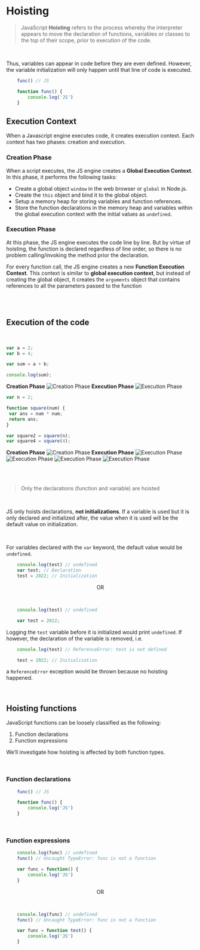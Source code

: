 # **Hoisting**

> JavaScript **Hoisting** refers to the process whereby the interpreter appears to move the declaration of functions, variables or classes to the top of their scope, prior to execution of the code.

<br />

Thus, variables can appear in code before they are even defined. However, the variable initialization will only happen until that line of code is executed.

```js
    func() // JS

    function func() {
        console.log('JS')
    }
```

## **Execution Context**

When a Javascript engine executes code, it creates execution context. Each context has two phases: creation and execution.

### **Creation Phase**

When a script executes, the JS engine creates a **Global Execution Context**. In this phase, it performs the following tasks:

- Create a global object ```window``` in the web browser or ```global``` in Node.js.
- Create the ```this``` object and bind it to the global object.
- Setup a memory heap for storing variables and function references.
- Store the function declarations in the memory heap and variables within the global execution context with the initial values as ```undefined```.

### **Execution Phase**
At this phase, the JS engine executes the code line by line. But by virtue of hoisting, the function is declared regardless of line order, so there is no problem calling/invoking the method prior the declaration.

For every function call, the JS engine creates a new **Function Execution Context**. This context is similar to **global execution context**, but instead of creating the global object, it creates the ```arguments``` object that contains references to all the parameters passed to the function

<br />
<br />

## **Execution of the code**
<br />

```js
var a = 2;
var b = 4;

var sum = a + b;

console.log(sum);
```

**Creation Phase**
![Creation Phase](./assets/1.gif)
**Execution Phase**
![Execution Phase](./assets/2.gif)

```js
var n = 2;

function square(num) {
 var ans = num * num;
 return ans;
}

var square2 = square(n);
var square4 = square(4);
```

**Creation Phase**
![Creation Phase](./assets/3.gif)
**Execution Phase**
![Execution Phase](./assets/4.gif)
![Execution Phase](./assets/5.gif)
![Execution Phase](./assets/6.gif)
![Execution Phase](./assets/7.gif)

<br />
<br />

> Only the declarations (function and variable) are hoisted

<br />

JS only hoists declarations, **not initializations**. If a variable is used but it is only declared and initialized after, the value when it is used will be the default value on initialization.


<br />

For variables declared with the ```var``` keyword, the default value would be ```undefined```.

```js
    console.log(test) // undefined
    var test; // Declaration
    test = 2022; // Initialization
```
<p align='center'>OR</p>
<br />

```js
    console.log(test) // undefined

    var test = 2022;
```

Logging the ```test``` variable before it is initialized would print ```undefined```. If however, the declaration of the variable is removed, i.e.

```js
    console.log(test) // ReferenceError: test is not defined

    test = 2022; // Initialization
```

a ```ReferenceError``` exception would be thrown because no hoisting happened.


<br />

## **Hoisting functions**

JavaScript functions can be loosely classified as the following:

1. Function declarations
2. Function expressions

We’ll investigate how hoisting is affected by both function types.

<br />

### **Function declarations**


```js
    func() // JS

    function func() {
        console.log('JS')
    }
```

<br />

### **Function expressions**


```js
    console.log(func) // undefined
    func() // Uncaught TypeError: func is not a function

    var func = function() {
        console.log('JS')
    }
```

<p align='center'>OR</p>
<br />

```js
    console.log(func) // undefined
    func() // Uncaught TypeError: func is not a function

    var func = function test() {
        console.log('JS')
    }
```